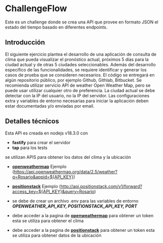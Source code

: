 # ChallengeFlow

Este es un challenge donde se crea una API que provee en formato JSON el estado del tiempo basado en diferentes endpoints.

## Introducción

El siguiente ejercicio plantea el desarrollo de una aplicación de consulta de clima que pueda
visualizar el pronóstico actual, próximos 5 días para la ciudad actual y de otras 5 ciudades seleccionables.
Además del desarrollo específico de las funcionalidades, se requiere identificar y generar los casos de prueba que se consideren necesarios.
El código se entregará en algún repositorio público, por ejemplo Github, Githlab, Bitbucket.
Se recomienda utilizar servicio API de weather Open Weather Map, pero se puede usar utilizar cualquier otro de preferencia.
La ciudad actual se debe detectar con la IP del usuario, no la IP del servidor.
Las configuraciones extra y variables de entorno necesarias para iniciar la aplicación deben estar documentadas y/o enviadas por email.

## Detalles técnicos

Esta API es creada en nodejs v18.3.0 con

- **fastify** para crear el servidor
- **tap** para los tests

se utilizan APIS para obtener los datos del clima y la ubicación

- [**openweathermap**](https://openweathermap.org/) Ejemplo (https://api.openweathermap.org/data/2.5/weather?q=Rosario&appid=${API_KEY})
- [**positionstack**](https://positionstack.com/documentation) Ejemplo (http://api.positionstack.com/v1/forward?access_key=${API_KEY}&query=Rosario)

- se debe de crear un archivo .env para las variables de entorno **_OPENWEATHER_API_KEY, POSITIONSTACK_API_KEY, PORT_**
- debe acceder a la pagina de [**openweathermap**](https://openweathermap.org/) para obtener un token esta se utiliza para obtener el clima
- debe acceder a la pagina de [**positionstack**](https://positionstack.com/documentation) para obtener un token esta se utiliza para obtener datos de la ubicación

